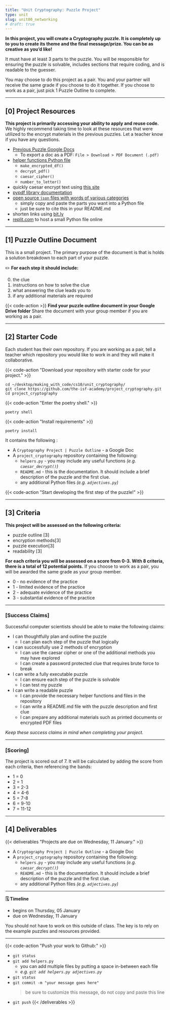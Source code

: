 ```yaml
---
title: "Unit Cryptography: Puzzle Project"
type: unit
slug: unit00_networking
# draft: true
---
```


**In this project, you will create a Cryptography puzzle. It is completely up to you to create its theme and the final message/prize. You can be as creative as you’d like!**

It must have at least 3 parts to the puzzle. You will be responsible for ensuring the puzzle is solvable, includes sections that require coding, and is readable to the guesser. 


You may choose to do this project as a pair. You and your partner will receive the same grade if you choose to do it together. If you choose to work as a pair, just pick 1 Puzzle Outline to complete. 

---

## [0] Project Resources

**This project is primarily accessing your ability to apply and reuse code.** We highly recommend taking time to look at these resources that were utilized to the encrypt materials in the previous puzzles. Let a teacher know if you have any questions.

- [Previous Puzzle Google Docs](https://drive.google.com/drive/folders/1RNOGAvU_5xZbTdH0gIrqJkxtKM-Y5r7q?usp=sharing)
    - To export a doc as a PDF: `File > Download > PDF Document (.pdf)`
- [helper functions Python file](https://github.com/the-isf-academy/project_cryptography_resources/blob/main/helpers.py)
    - `make_encrypted_df()`
    - `decrypt_pdf()`
    - `caesar_cipher()`
    - `number_to_letter()`
- quickly caesar encrypt text using [this site](https://cryptii.com/pipes/caesar-cipher)
- [pypdf library documentation](https://pypdf2.readthedocs.io/en/latest/index.html)
- [open source `json` files with words of various categories](https://github.com/dariusk/corpora/tree/master/data)
    - simply copy and paste the parts you want into a Python file
    - just be sure to cite this in your README.md
- shorten links using [bit.ly](http://bit.ly/)
- [replit.com](https://replit.com/) to host a small Python file online






---

## [1] Puzzle Outline Document

This is a small project. The primary purpose of the document is that is holds a solution breakdown to each part of your puzzle.

✏️ **For each step it should include:**

0. the clue
0. instructions on how to solve the clue
0. what answering the clue leads you to
0. if any additional materials are required


{{< code-action >}} **Find your puzzle outline document in your Google Drive folder** Share the document with your group member if you are working as a pair.

---

## [2] Starter Code

Each student has their own repository. If you are working as a pair, tell a teacher which repository you would like to work in and they will make it collaborative. 

{{< code-action "Download your repository with starter code for your project." >}}

```shell
cd ~/desktop/making_with_code/cs10/unit_cryptography/
git clone https://github.com/the-isf-academy/project_cryptography.git
cd project_cryptography
```

{{< code-action "Enter the poetry shell." >}}
```shell
poetry shell
```

{{< code-action "Install requirements" >}}
```shell
poetry install
```

It contains the following :
- A `Cryptography Project | Puzzle Outline` - a Google Doc 
- A `project_cryptography` repository containing the following:
  - `helpers.py` - you may include any useful functions *(e.g. `caesar_decrypt()`)*
  - `README.md` - this is the documentation. It should include a brief description of the puzzle and the first clue. 
  - any additional Python files *(e.g. `adjectives.py`)*

{{< code-action "Start developing the first step of the puzzle!" >}} 

---

## [3] Criteria


**This project will be assessed on the following criteria:**
- puzzle outline [3]
- encryption methods[3]
- puzzle execution[3]
- readability [3]


**For each criteria you will be assessed on a score from 0-3. With 8 criteria, there is a total of 12 potential points.** If you choose to work as a pair, you will be awarded the same grade as your group member.
- 0 - no evidence of the practice
- 1 - limited evidence of the practice
- 2 - adequate evidence of the practice
- 3 - substantial evidence of the practice


---

### [Success Claims]

Successful computer scientists should be able to make the following claims:
- I can thoughtfully plan and outline the puzzle 
    - I can plan each step of the puzzle that logically 
- I can successfully use 2 methods of encryption 
    - I can use the caesar cipher or one of the additional methods you may have explored 
    - I can create a password protected clue that requires brute force to break 
- I can write a fully executable puzzle 
    - I can ensure each step of the puzzle is solvable 
    - I can test my puzzle
- I can write a readable puzzle
    - I can provide the necessary helper functions and files in the repository 
    - I can write a README.md file with the puzzle description and first clue
    - I can prepare any additional materials such as printed documents or encrypted PDF files


*Keep these success claims in mind when completing your project.*

---

### [Scoring]

The project is scored out of 7. It will be calculated by adding the score from each criteria, then referencing the bands:
- 1 = 0
- 2 = 1
- 3 = 2-3
- 4 = 4-6
- 5 = 7-8
- 6 = 9-10
- 7 = 11-12

---

## [4] Deliverables

{{< deliverables  "Projects are due on Wednesday, 11 January." >}}

- A `Cryptography Project | Puzzle Outline` - a Google Doc 
- A `project_cryptography` repository containing the following:
  - `helpers.py` - you may include any useful functions *(e.g. `caesar_decrypt()`)*
  - `README.md` - this is the documentation. It should include a brief description of the puzzle and the first clue. 
  - any additional Python files *(e.g. `adjectives.py`)*

---

**🗓️ Timeline**

- begins on Thursday, 05 January
- due on Wednesday, 11 January

You should not have to work on this outside of class. The key is to rely on the example puzzles and resources provided. 

---

{{< code-action "Push your work to Github:" >}}
- `git status`
- `git add helpers.py`
    - you can add multiple files by putting a space in-between each file
    - *e.g. `git add helpers.py adjectives.py`*
- `git status`
- `git commit -m "your message goes here"`
  > be sure to customize this message, do not copy and paste this line
- `git push`
{{< /deliverables >}}
